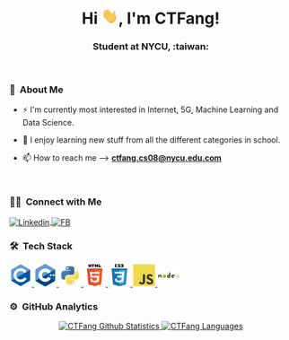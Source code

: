 <h1 align="center">Hi <img src="./src/Hi.gif" width="30">,  I'm CTFang!</h1>
<h3 align="center">Student at NYCU, :taiwan: </h1>

<br>
<h3 align="left">💬 &nbsp;About Me</h3>

- ⚡ I'm currently most interested in Internet, 5G, Machine Learning and Data Science.

- 🌱 I enjoy learning new stuff from all the different categories in school.

- 📫 How to reach me --> **ctfang.cs08@nycu.edu.com**

<br>

<h3 align="left">🤝🏻 &nbsp;Connect with Me</h3>
<p align="left">
  <a href="https://www.linkedin.com/in/tsung-fang-chen-437a71191/" target="blank">
  	<img align="center"
      src="https://raw.githubusercontent.com/rahuldkjain/github-profile-readme-generator/master/src/images/icons/Social/linked-in-alt.svg"
      alt="Linkedin" height="30" width="40" />
  </a> 
  <a href="https://www.facebook.com/profile.php?id=100000517728076" target="blank">
  	<img align="center"
      src="https://raw.githubusercontent.com/rahuldkjain/github-profile-readme-generator/master/src/images/icons/Social/facebook.svg"
      alt="FB" height="30" width="40" />
  </a> 
<!--   <a href="https://www.instagram.com/ctfang23/" target="blank">
  	<img align="center"
      src="https://raw.githubusercontent.com/rahuldkjain/github-profile-readme-generator/master/src/images/icons/Social/instagram.svg"
      alt="IG: ctfang23" height="30" width="40" />
  </a>  -->
</p>

<h3 align="left">🛠 &nbsp;Tech Stack</h3>
<p align="left"> 
  <a href="https://www.cprogramming.com/" target="_blank" rel="noreferrer"> 
    <img src="https://raw.githubusercontent.com/devicons/devicon/master/icons/c/c-original.svg"
      alt="c" width="40" height="40" /> 
  </a> <a href="https://www.w3schools.com/cpp/" target="_blank" rel="noreferrer">
    <img src="https://raw.githubusercontent.com/devicons/devicon/master/icons/cplusplus/cplusplus-original.svg"
      alt="cplusplus" width="40" height="40" /> 
  </a> <a href="https://www.python.org" target="_blank" rel="noreferrer"> 
    <img src="https://raw.githubusercontent.com/devicons/devicon/master/icons/python/python-original.svg" alt="python"
      width="40" height="40" /> 
  </a> <a href="https://www.w3.org/html/" target="_blank" rel="noreferrer"> 
    <img src="https://raw.githubusercontent.com/devicons/devicon/master/icons/html5/html5-original-wordmark.svg"
      alt="html5" width="40" height="40" /> 
  </a> <a href="https://www.w3schools.com/css/" target="_blank" rel="noreferrer"> 
    <img src="https://raw.githubusercontent.com/devicons/devicon/master/icons/css3/css3-original-wordmark.svg" 
      alt="css3" width="40" height="40" /> 
  </a> 
  <a href="https://developer.mozilla.org/en-US/docs/Web/JavaScript" target="_blank" rel="noreferrer"> 
    <img src="https://raw.githubusercontent.com/devicons/devicon/master/icons/javascript/javascript-original.svg"
      alt="javascript" width="40" height="40" /> 
  </a> <a href="https://nodejs.org" target="_blank" rel="noreferrer"> 
    <img src="https://raw.githubusercontent.com/devicons/devicon/master/icons/nodejs/nodejs-original-wordmark.svg"
      alt="nodejs" width="40" height="40" /> 
  </a>
</p>


<h3>⚙️ &nbsp;GitHub Analytics</h3>
<p align="center">
  <a href="https://github.com/andy89923">
    <img height="160em" 
      src="https://github-readme-stats-eight-theta.vercel.app/api?username=andy89923&show_icons=true&locale=en&bg_color=0d1117&text_color=ffffff&include_all_commits=true&count_private=true"
      alt="CTFang Github Statistics" />
    <img height="160em" 
      src="https://github-readme-stats-eight-theta.vercel.app/api/top-langs?username=andy89923&show_icons=true&locale=en&bg_color=0d1117&text_color=ffffff&layout=compact&langs_count=6"
      alt="CTFang Languages" bg_color=#808080/>
  </a>
</p>